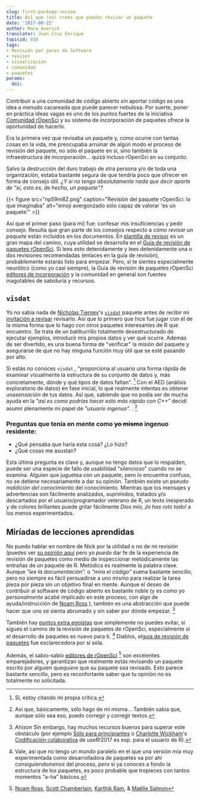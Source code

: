 ```yaml
---
slug: first-package-review
title: Así que (no) crees que puedas revisar un paquete
date: '2017-08-22'
author: Mara Averick
translator: Juan Cruz Enrique
topicid: 838
tags:
- Revisión por pares de Software
- revisor
- visualización
- comunidad
- paquetes
params:
  doi: 
---
```


Contribuir a una comunidad de código abierto *sin* aportar código es una idea a menudo cacareada que puede parecer nebulosa. Por suerte, poner en práctica ideas vagas es uno de los puntos fuertes de la iniciativa [Comunidad rOpenSci](/community/) y su sistema de incorporación de paquetes ofrece la oportunidad de hacerlo.

Era la primera vez que revisaba un paquete y, como ocurre con tantas cosas en la vida, me preocupaba arruinar de algún modo el proceso de revisión del paquete, no sólo el paquete en sí, sino también la infraestructura de incorporación... quizá incluso rOpenSci en su conjunto.

Salvo la destrucción del duro trabajo de otra persona y/o de toda una organización, estaba bastante segura de que tendría poco que ofrecer en forma de consejo útil. *¿Y si no tengo absolutamente nada que decir aparte de "sí, esto es, de hecho, un paquete"?*

{{< figure src="np59m8Z.png" caption="Revisión del paquete rOpenSci: lo que imaginaba"  alt="emoji avergonzado sólo capaz de valorar 'es un paquete'" >}}

Así que el primer paso (para mí) fue: confesar mis insuficiencias y pedir consejo. Resulta que gran parte de los consejos respecto a *cómo revisar un paquete* están incluidos en los documentos. En [plantilla de revisor](https://devguide.ropensci.org/reviewtemplate.html) es un gran mapa del camino, cuya utilidad se desarrolla en el [Guía de revisión de paquetes rOpenSci](https://devguide.ropensci.org/reviewerguide.html). Si lees esto detenidamente y lees detenidamente una o dos revisiones recomendadas (enlaces en la guía de revisión), probablemente estarás listo para empezar. Pero, si te sientes especialmente neurótico (como yo casi siempre), la Guía de revisión de paquetes rOpenSci [editores de incorporación](https://devguide.ropensci.org/softwarereviewintro.html#associateditors) y la comunidad en general son fuentes inagotables de sabiduría y recursos.

## `visdat`

Yo no sabía nada de [Nicholas Tierney](https://github.com/njtierney)'s [`visdat`](https://visdat.njtierney.com/) paquete antes de recibir mi [invitación a revisar](https://github.com/ropensci/software-review/issues/87#issuecomment-270428584) revisarlo. Así que lo primero que hice fue jugar con él de la misma forma que lo hago con otros paquetes interesantes de R que encuentro. Se trata de un batiburrillo totalmente desestructurado de ejecutar ejemplos, introducir mis propios datos y ver qué ocurre. Además de ser divertido, es una buena forma de "verificar" la misión del paquete y asegurarse de que no hay ninguna función muy útil que se esté pasando por alto.

Si estás *no* conoces `visdat` , "proporciona al usuario una forma rápida de examinar visualmente la estructura de su conjunto de datos y, más concretamente, dónde y qué tipos de datos faltan". [^1] Con el AED (análisis exploratorio de datos) en fase inicial, lo que realmente intentas es obtener una*sensación* de tus datos. Así que, sabiendo que no podía ser de mucha ayuda en la *"así es como podrías hacer esto más rápido con C++"* decidí asumir plenamente mi papel de *"usuario ingenuo".* . [^2]

### Preguntas que tenía en mente como <del>yo mismo</del>  ingenuo residente:

- ¿Qué pensaba que haría esta cosa? ¿Lo hizo?
- ¿Qué cosas me asustan?

Esta última pregunta es clave y, aunque no tengo datos que lo respalden, puede ser una especie de fallo de usabilidad "silencioso" cuando no se examina. Alguien que juguetea con un paquete, pero lo encuentra confuso, no se detiene necesariamente a dar su opinión. También existe un pseudo *maldición del conocimiento* del conocimiento. Mientras que los mensajes y advertencias son fácilmente analizados, suprimidos, tratados y/o descartados por el usuario/programador veterano de R, un texto inesperado y de colores brillantes puede gritar fácilmente *Dios mío, ¡lo has roto todo!* a los menos experimentados.

## Miríadas de lecciones aprendidas

No puedo hablar en nombre de Nick por la utilidad o no de mi revisión (puedes ver [su opinión aquí](/blog/2017/08/22/visdat) pero yo *puedo* dar fe de la experiencia de revisión de paquetes como medio de inspeccionar metódicamente las entrañas de un paquete de R. Metódica es realmente la palabra clave. Aunque *"lee la documentación".* o *"mira el código"* suena bastante sencillo, pero no siempre es fácil persuadirse a uno mismo para realizar la tarea pieza por pieza sin un objetivo final en mente. Aunque el deseo de contribuir al software de código abierto es bastante noble (y es como yo *personalmente* acabé implicado en este proceso, con algo de ayuda/instrucción de [Noam Ross](https://twitter.com/noamross) ), también es una abstracción que puede hacer que uno se sienta abrumado y sin saber por dónde empezar. [^3]

También hay [puntos extra egoístas](https://devguide.ropensci.org/softwarereviewintro.html#whyreview#whyreview) que simplemente no puedes evitar, si sigues el camino de la revisión de paquetes de rOpenSci, especialmente si el desarrollo de paquetes es nuevo para ti. [^4] Diablos, el[guía de revisión de paquetes](https://devguide.ropensci.org/reviewerguide.html) fue esclarecedora por sí sola.

Además, el sabio-sabio [editores de rOpenSci](https://devguide.ropensci.org/softwarereviewintro.html#associators) [^5] son excelentes emparejadores, y garantizan que realmente estás revisando un paquete escrito por alguien que*quiere* que su paquete sea revisado. Esto parece bastante sencillo, pero es reconfortante saber que tu opinión no es totalmente no solicitada.

[^1]: Sí, estoy citando mi propia crítica.

[^2]: Así que, básicamente, sólo hago de mí misma... También sabía que, aunque sólo sea eso, puedo corregir y corregir textos.

[^3]: Ahí*son* Sin embargo, hay muchos recursos buenos para superar este obstáculo (por ejemplo [Sólo para principiantes](https://www.firsttimersonly.com/) o [Charlotte Wickham](https://twitter.com/cvwickham)'s [Codificación colaborativa](https://cwick.co.nz/talks/collab-code-user17/#/) de useR!2017 es esp. para el usuario de R).

[^4]: Vale, así que no tengo un mundo paralelo en el que una versión mía muy experimentada como desarrolladora de paquetes va por ahí consiguiendo*menos* del proceso, *pero* si ya conoces a fondo la estructura de los paquetes, es poco probable que tropieces con tantos momentos "a-ha" básicos.

[^5]:[Noam Ross](https://github.com/noamross), [Scott Chamberlain](https://github.com/sckott), [Karthik Ram](https://github.com/karthik), \& [Maëlle Salmon](https://github.com/maelle)


